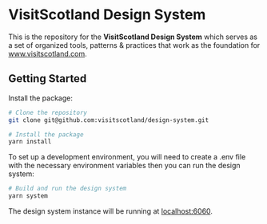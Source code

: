 # VisitScotland Design System

This is the repository for the **VisitScotland Design System** which serves as a set of organized tools, patterns & practices that work as the foundation for www.visitscotland.com.

## Getting Started

Install the package:

```sh
# Clone the repository
git clone git@github.com:visitscotland/design-system.git

# Install the package
yarn install
```

To set up a development environment, you will need to create a .env file with the necessary environment variables then you can run the design system:

```sh
# Build and run the design system
yarn system
```

The design system instance will be running at [localhost:6060](http://localhost:6060).
